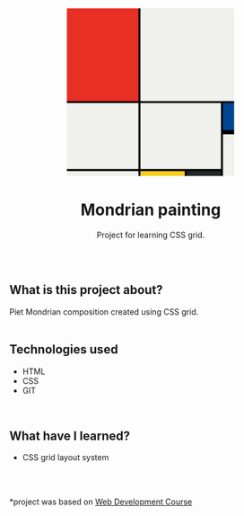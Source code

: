 <p align="center">
<a href="https://github.com/monikasleboda/Mondrian-painting"><img src="images/screenshot.png" alt="screenshot" height="300"></a>
</p>

<h1 align="center">Mondrian painting</h1>
  <p align="center">Project for learning CSS grid.</p>
<br>
<br>

## What is this project about?
Piet Mondrian composition created using CSS grid.
<br>
<br>

## Technologies used
- HTML
- CSS
- GIT
<br>

## What have I learned?
- CSS grid layout system
<br>
<br>


*project was based on [Web Development Course](https://www.udemy.com/course/the-complete-web-development-bootcamp/)

